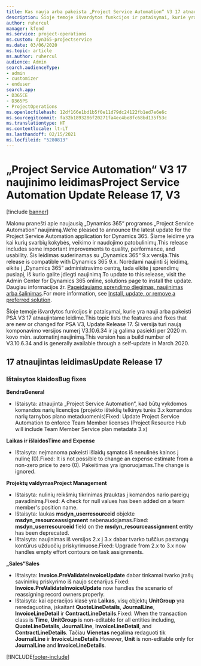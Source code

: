 ```yaml
---
title: Kas nauja arba pakeista „Project Service Automation“ V3 17 atnaujintame leidime
description: Šioje temoje išvardytos funkcijos ir pataisymai, kurie yra pasiekiami „Project Service Automation“ V3 17 atnaujintame leidime.
author: ruhercul
manager: kfend
ms.service: project-operations
ms.custom: dyn365-projectservice
ms.date: 03/06/2020
ms.topic: article
ms.author: ruhercul
audience: Admin
search.audienceType:
- admin
- customizer
- enduser
search.app:
- D365CE
- D365PS
- ProjectOperations
ms.openlocfilehash: 12df166e1bd1b5f0e11d79dc24122fb1ed7e6e6c
ms.sourcegitcommit: fa32b1893286f20271fa4ec4be8fc68bd135f53c
ms.translationtype: HT
ms.contentlocale: lt-LT
ms.lasthandoff: 02/15/2021
ms.locfileid: "5280813"
---
```

# <a name="project-service-automation-update-release-17-v3"></a><span data-ttu-id="d3696-103">„Project Service Automation“ V3 17 naujinimo leidimas</span><span class="sxs-lookup"><span data-stu-id="d3696-103">Project Service Automation Update Release 17, V3</span></span>

[!include [banner](../includes/psa-now-project-operations.md)]

<span data-ttu-id="d3696-104">Malonu pranešti apie naujausią „Dynamics 365“ programos „Project Service Automation“ naujinimą.</span><span class="sxs-lookup"><span data-stu-id="d3696-104">We’re pleased to announce the latest update for the Project Service Automation application for Dynamics 365.</span></span> <span data-ttu-id="d3696-105">Šiame leidime yra kai kurių svarbių kokybės, veikimo ir naudojimo patobulinimų.</span><span class="sxs-lookup"><span data-stu-id="d3696-105">This release includes some important improvements to quality, performance, and usability.</span></span>  <span data-ttu-id="d3696-106">Šis leidimas suderinamas su „Dynamics 365“ 9.x versija.</span><span class="sxs-lookup"><span data-stu-id="d3696-106">This release is compatible with Dynamics 365 9.x.</span></span> <span data-ttu-id="d3696-107">Norėdami naujinti šį leidimą, eikite į „Dynamics 365“ administravimo centrą, tada eikite į sprendimų puslapį, iš kurio galite įdiegti naujinimą.</span><span class="sxs-lookup"><span data-stu-id="d3696-107">To update to this release, visit the Admin Center for Dynamics 365 online, solutions page to install the update.</span></span> <span data-ttu-id="d3696-108">Daugiau informacijos žr. [Pageidaujamo sprendimo diegimas, naujinimas arba šalinimas](https://docs.microsoft.com/power-platform/admin/install-remove-preferred-solution).</span><span class="sxs-lookup"><span data-stu-id="d3696-108">For more information, see [Install, update, or remove a preferred solution](https://docs.microsoft.com/power-platform/admin/install-remove-preferred-solution).</span></span>

<span data-ttu-id="d3696-109">Šioje temoje išvardytos funkcijos ir pataisymai, kurie yra nauji arba pakeisti PSA V3 17 atnaujintame leidime.</span><span class="sxs-lookup"><span data-stu-id="d3696-109">This topic lists the features and fixes that are new or changed for PSA V3, Update Release 17.</span></span> <span data-ttu-id="d3696-110">Ši versija turi naują komponavimo versijos numerį V3.10.6.34 ir ją galima pasiekti per 2020 m. kovo mėn. automatinį naujinimą.</span><span class="sxs-lookup"><span data-stu-id="d3696-110">This version has a build number of V3.10.6.34 and is generally available through a self-update in March 2020.</span></span>


## <a name="update-release-17"></a><span data-ttu-id="d3696-111">17 atnaujintas leidimas</span><span class="sxs-lookup"><span data-stu-id="d3696-111">Update Release 17</span></span>

### <a name="bug-fixes"></a><span data-ttu-id="d3696-112">Ištaisytos klaidos</span><span class="sxs-lookup"><span data-stu-id="d3696-112">Bug fixes</span></span>

<span data-ttu-id="d3696-113">**Bendra**</span><span class="sxs-lookup"><span data-stu-id="d3696-113">**General**</span></span>

- <span data-ttu-id="d3696-114">Ištaisyta: atnaujinta „Project Service Automation“, kad būtų vykdomos komandos narių licencijos (projekto išteklių telkinys turės 3.x komandos narių tarnybos plano metaduomenis)</span><span class="sxs-lookup"><span data-stu-id="d3696-114">Fixed: Update Project Service Automation to enforce Team Member licenses (Project Resource Hub will include Team Member Service plan metadata 3.x)</span></span>
 
<span data-ttu-id="d3696-115">**Laikas ir išlaidos**</span><span class="sxs-lookup"><span data-stu-id="d3696-115">**Time and Expense**</span></span>

- <span data-ttu-id="d3696-116">Ištaisyta: neįmanoma pakeisti išlaidų sąmatos iš nenulinės kainos į nulinę (0).</span><span class="sxs-lookup"><span data-stu-id="d3696-116">Fixed: It is not possible to change an expense estimate from a non-zero price to zero (0).</span></span> <span data-ttu-id="d3696-117">Pakeitimas yra ignoruojamas.</span><span class="sxs-lookup"><span data-stu-id="d3696-117">The change is ignored.</span></span>

<span data-ttu-id="d3696-118">**Projektų valdymas**</span><span class="sxs-lookup"><span data-stu-id="d3696-118">**Project Management**</span></span>

- <span data-ttu-id="d3696-119">Ištaisyta: nulinių reikšmių tikrinimas įtrauktas į komandos nario pareigų pavadinimą.</span><span class="sxs-lookup"><span data-stu-id="d3696-119">Fixed: A check for null values has been added on a team member's position name.</span></span>
- <span data-ttu-id="d3696-120">Ištaisyta: laukas **msdyn_userresourceid** objekte **msdyn_resourceassignment** nebenaudojamas.</span><span class="sxs-lookup"><span data-stu-id="d3696-120">Fixed: **msdyn_userresourceid** field on the **msdyn_resourceassignment** entity has been deprecated.</span></span>
- <span data-ttu-id="d3696-121">Ištaisyta: naujinimas iš versijos 2.x į 3.x dabar tvarko tuščius pastangų kontūrus užduočių priskyrimuose.</span><span class="sxs-lookup"><span data-stu-id="d3696-121">Fixed: Upgrade from 2.x to 3.x now handles empty effort contours on task assignments.</span></span>

<span data-ttu-id="d3696-122">**„Sales“**</span><span class="sxs-lookup"><span data-stu-id="d3696-122">**Sales**</span></span>

- <span data-ttu-id="d3696-123">Ištaisyta: **Invoice.PreValidateInvoiceUpdate** dabar tinkamai tvarko įrašų savininkų priskyrimo iš naujo scenarijus.</span><span class="sxs-lookup"><span data-stu-id="d3696-123">Fixed: **Invoice.PreValidateInvoiceUpdate** now handles the scenario of reassigning record owners properly.</span></span>
- <span data-ttu-id="d3696-124">Ištaisyta: kai operacijos klasė yra **Laikas**, visų objektų **UnitGroup** yra neredaguotina, įskaitant **QuoteLineDetails**, **JournalLine**, **InvoiceLineDetail** ir **ContractLineDetails**.</span><span class="sxs-lookup"><span data-stu-id="d3696-124">Fixed: When the transaction class is **Time**, **UnitGroup** is non-editable for all entities including, **QuoteLineDetails**, **JournalLine**, **InvoiceLineDetail**, and **ContractLineDetails**.</span></span> <span data-ttu-id="d3696-125">Tačiau **Vienetas** negalima redaguoti tik **JournalLine** ir **InvoiceLineDetails**.</span><span class="sxs-lookup"><span data-stu-id="d3696-125">However, **Unit** is non-editable only for **JournalLine** and **InvoiceLineDetails**.</span></span>




[!INCLUDE[footer-include](../includes/footer-banner.md)]